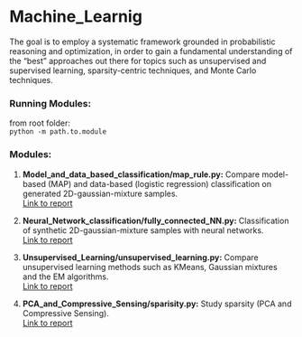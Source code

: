 # Machine_Learnig
The goal is to employ a systematic framework grounded in probabilistic reasoning and optimization, in order to gain a fundamental understanding of the “best” approaches out there for topics such as unsupervised and supervised learning, sparsity-centric techniques, and Monte Carlo techniques.

### Running Modules:
from root folder: \
```python -m path.to.module```

### Modules:

1. **Model_and_data_based_classification/map_rule.py:** Compare model-based (MAP) and data-based (logistic regression) classification on generated 2D-gaussian-mixture samples. \
[Link to report](https://github.com/ivanfarevalo/Machine_Learnig/blob/master/Model_and_data_based_classification/Ivan_Arevalo_HW1.pdf)

2. **Neural_Network_classification/fully_connected_NN.py:** Classification of synthetic 2D-gaussian-mixture samples with neural networks. \
[Link to report](https://github.com/ivanfarevalo/Machine_Learnig/blob/master/Model_and_data_based_classification/ECE283_report.pdf)

3. **Unsupervised_Learning/unsupervised_learning.py:** Compare unsupervised learning methods such as KMeans, Gaussian mixtures and the EM algorithms. \
[Link to report](https://github.com/ivanfarevalo/Machine_Learnig/blob/master/Model_and_data_based_classification/ECE283_Hw3_Report.pdf)

4. **PCA_and_Compressive_Sensing/sparisity.py:** Study sparsity (PCA and Compressive Sensing). \
[Link to report](https://github.com/ivanfarevalo/Machine_Learnig/blob/master/Model_and_data_based_classification/ECE283_Report.pdf)

